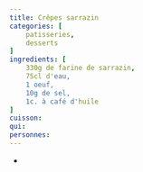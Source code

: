 ```yaml
---
title: Crêpes sarrazin
categories: [
    patisseries,
    desserts
]
ingredients: [
    330g de farine de sarrazin,
    75cl d'eau,
    1 oeuf,
    10g de sel,
    1c. à café d'huile
]
cuisson: 
qui: 
personnes: 
---
```


* 